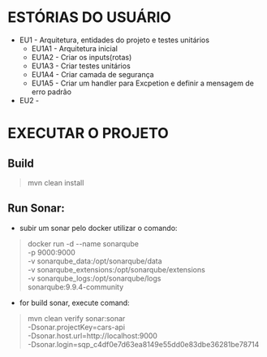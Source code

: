 # ESTÓRIAS DO USUÁRIO

- EU1 - Arquitetura, entidades do projeto e testes unitários
    - EU1A1 - Arquitetura inicial
    - EU1A2 - Criar os inputs(rotas)
    - EU1A3 - Criar testes unitários
    - EU1A4 - Criar camada de segurança
    - EU1A5 - Criar um handler para Excpetion e definir a mensagem de erro padrão
- EU2 - 

# EXECUTAR O PROJETO
## Build

> mvn clean install

## Run Sonar:
  - subir um sonar pelo docker utilizar o comando:
> docker run -d --name sonarqube \
-p 9000:9000 \
-v sonarqube_data:/opt/sonarqube/data \
-v sonarqube_extensions:/opt/sonarqube/extensions \
-v sonarqube_logs:/opt/sonarqube/logs \
sonarqube:9.9.4-community

  - for build sonar, execute comand:

> mvn clean verify sonar:sonar \
-Dsonar.projectKey=cars-api \
-Dsonar.host.url=http://localhost:9000 \
-Dsonar.login=sqp_c4df0e7d63ea8149e55dd0e83dbe36281be78714

 
